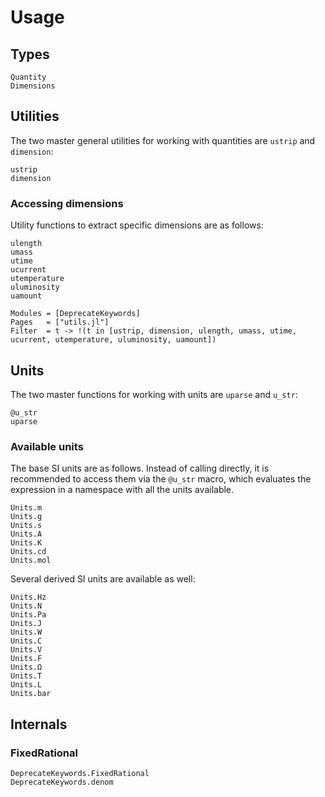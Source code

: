 # Usage

## Types

```@docs
Quantity
Dimensions
```

## Utilities

The two master general utilities for working
with quantities are `ustrip` and `dimension`:

```@docs
ustrip
dimension
```

### Accessing dimensions

Utility functions to extract specific dimensions are as follows:

```@docs
ulength
umass
utime
ucurrent
utemperature
uluminosity
uamount
```

```@autodocs
Modules = [DeprecateKeywords]
Pages   = ["utils.jl"]
Filter  = t -> !(t in [ustrip, dimension, ulength, umass, utime, ucurrent, utemperature, uluminosity, uamount])
```

## Units

The two master functions for working with units are `uparse` and `u_str`:

```@docs
@u_str
uparse
```

### Available units

The base SI units are as follows.
Instead of calling directly, it is recommended to access them via
the `@u_str` macro, which evaluates the expression
in a namespace with all the units available.

```@docs
Units.m
Units.g
Units.s
Units.A
Units.K
Units.cd
Units.mol
```

Several derived SI units are available as well:

```@docs
Units.Hz
Units.N
Units.Pa
Units.J
Units.W
Units.C
Units.V
Units.F
Units.Ω
Units.T
Units.L
Units.bar
```

## Internals

### FixedRational

```@docs
DeprecateKeywords.FixedRational
DeprecateKeywords.denom
```

